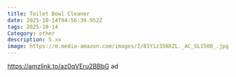```yaml
---
title: Toilet Bowl Cleaner
date: 2025-10-14T04:56:39.952Z
tags: 2025-10-14
Category: other
description: 5.xx
image: https://m.media-amazon.com/images/I/81Y1z35NXZL._AC_SL1500_.jpg
---
```

https://amzlink.to/az0qVEru2BBbG ad
